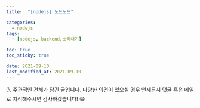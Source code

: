 ```yaml
---
title:  "[nodejs] 노드노드"

categories:
  - nodejs
tags:
  - [nodejs, backend,소리내기]

toc: true
toc_sticky: true

date: 2021-09-10
last_modified_at: 2021-09-10
---
```




🌜 주관적인 견해가 담긴 글입니다. 다양한 의견이 있으실 경우
언제든지 댓글 혹은 메일로 지적해주시면 감사하겠습니다! 😄

